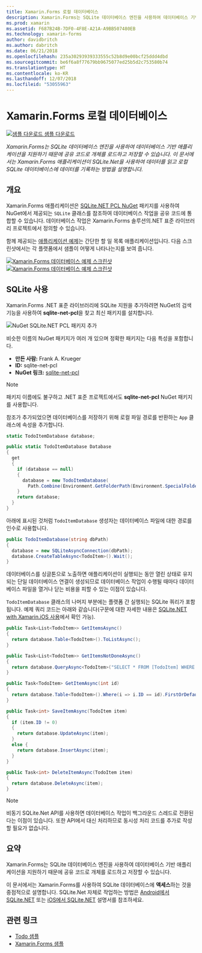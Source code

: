 ```yaml
---
title: Xamarin.Forms 로컬 데이터베이스
description: Xamarin.Forms는 SQLite 데이터베이스 엔진을 사용하여 데이터베이스 기반 애플리케이션을 지원하기 때문에 공유 코드로 개체를 로드하고 저장할 수 있습니다. 이 문서에서는 Xamarin.Forms 애플리케이션이 SQLite.Net을 사용하여 데이터를 읽고 로컬 SQLite 데이터베이스에 데이터를 기록하는 방법을 설명합니다.
ms.prod: xamarin
ms.assetid: F687B24B-7DF0-4F8E-A21A-A9BB507480EB
ms.technology: xamarin-forms
author: davidbritch
ms.author: dabritch
ms.date: 06/21/2018
ms.openlocfilehash: 235a30293939333555c52b8d9e00bcf25ddd4dbd
ms.sourcegitcommit: be6f6a8f77679bb9675077ed25b5d2c753580b74
ms.translationtype: HT
ms.contentlocale: ko-KR
ms.lasthandoff: 12/07/2018
ms.locfileid: "53055963"
---
```

# <a name="xamarinforms-local-databases"></a>Xamarin.Forms 로컬 데이터베이스

[![샘플 다운로드](~/media/shared/download.png) 샘플 다운로드](https://developer.xamarin.com/samples/xamarin-forms/Todo/)

_Xamarin.Forms는 SQLite 데이터베이스 엔진을 사용하여 데이터베이스 기반 애플리케이션을 지원하기 때문에 공유 코드로 개체를 로드하고 저장할 수 있습니다. 이 문서에서는 Xamarin.Forms 애플리케이션이 SQLite.Net을 사용하여 데이터를 읽고 로컬 SQLite 데이터베이스에 데이터를 기록하는 방법을 설명합니다._

## <a name="overview"></a>개요

Xamarin.Forms 애플리케이션은 [SQLite.NET PCL NuGet](https://www.nuget.org/packages/sqlite-net-pcl/) 패키지를 사용하여 NuGet에서 제공되는 `SQLite` 클래스를 참조하여 데이터베이스 작업을 공유 코드에 통합할 수 있습니다. 데이터베이스 작업은 Xamarin.Forms 솔루션의.NET 표준 라이브러리 프로젝트에서 정의할 수 있습니다.

함께 제공되는 [애플리케이션 예제](https://github.com/xamarin/xamarin-forms-samples/tree/master/Todo)는 간단한 할 일 목록 애플리케이션입니다. 다음 스크린샷에서는 각 플랫폼에서 샘플이 어떻게 나타나는지를 보여 줍니다.

[![Xamarin.Forms 데이터베이스 예제 스크린샷](databases-images/todo-list-sml.png "TodoList 첫 페이지 스크린샷")](databases-images/todo-list.png#lightbox "TodoList 첫 페이지 스크린샷") [![Xamarin.Forms 데이터베이스 예제 스크린샷](databases-images/todo-list-sml.png "TodoList 첫 페이지 스크린샷")](databases-images/todo-list.png#lightbox "TodoList 첫 페이지 스크린샷")

<a name="Using_SQLite_with_PCL" />

## <a name="using-sqlite"></a>SQLite 사용

Xamarin.Forms .NET 표준 라이브러리에 SQLite 지원을 추가하려면 NuGet의 검색 기능을 사용하여 **sqlite-net-pcl**을 찾고 최신 패키지를 설치합니다.

![NuGet SQLite.NET PCL 패키지 추가](databases-images/vs2017-sqlite-pcl-nuget.png "NuGet SQLite.NET PCL 패키지 추가")

비슷한 이름의 NuGet 패키지가 여러 개 있으며 정확한 패키지는 다음 특성을 포함합니다.

- **만든 사람:** Frank A. Krueger
- **ID:** sqlite-net-pcl
- **NuGet 링크:** [sqlite-net-pcl](https://www.nuget.org/packages/sqlite-net-pcl/)

> [!NOTE]
> 패키지 이름에도 불구하고 .NET 표준 프로젝트에서도 **sqlite-net-pcl** NuGet 패키지를 사용합니다.

참조가 추가되었으면 데이터베이스를 저장하기 위해 로컬 파일 경로를 반환하는 `App` 클래스에 속성을 추가합니다.

```csharp
static TodoItemDatabase database;

public static TodoItemDatabase Database
{
  get
  {
    if (database == null)
    {
      database = new TodoItemDatabase(
        Path.Combine(Environment.GetFolderPath(Environment.SpecialFolder.LocalApplicationData), "TodoSQLite.db3"));
    }
    return database;
  }
}
```

아래에 표시된 것처럼 `TodoItemDatabase` 생성자는 데이터베이스 파일에 대한 경로를 인수로 사용합니다.

```csharp
public TodoItemDatabase(string dbPath)
{
  database = new SQLiteAsyncConnection(dbPath);
  database.CreateTableAsync<TodoItem>().Wait();
}
```

데이터베이스를 싱글톤으로 노출하면 애플리케이션이 실행되는 동안 열린 상태로 유지되는 단일 데이터베이스 연결이 생성되므로 데이터베이스 작업이 수행될 때마다 데이터베이스 파일을 열거나 닫는 비용을 피할 수 있는 이점이 있습니다.

`TodoItemDatabase` 클래스의 나머지 부분에는 플랫폼 간 실행되는 SQLite 쿼리가 포함됩니다. 예제 쿼리 코드는 아래와 같습니다(구문에 대한 자세한 내용은 [SQLite.NET with Xamarin.iOS 사용](~/ios/data-cloud/data/using-sqlite-orm.md)에서 확인 가능).

```csharp
public Task<List<TodoItem>> GetItemsAsync()
{
  return database.Table<TodoItem>().ToListAsync();
}

public Task<List<TodoItem>> GetItemsNotDoneAsync()
{
  return database.QueryAsync<TodoItem>("SELECT * FROM [TodoItem] WHERE [Done] = 0");
}

public Task<TodoItem> GetItemAsync(int id)
{
  return database.Table<TodoItem>().Where(i => i.ID == id).FirstOrDefaultAsync();
}

public Task<int> SaveItemAsync(TodoItem item)
{
  if (item.ID != 0)
  {
    return database.UpdateAsync(item);
  }
  else {
    return database.InsertAsync(item);
  }
}

public Task<int> DeleteItemAsync(TodoItem item)
{
  return database.DeleteAsync(item);
}
```

> [!NOTE]
> 비동기 SQLite.Net API를 사용하면 데이터베이스 작업이 백그라운드 스레드로 전환된다는 이점이 있습니다. 또한 API에서 대신 처리하므로 동시성 처리 코드를 추가로 작성할 필요가 없습니다.

## <a name="summary"></a>요약

Xamarin.Forms는 SQLite 데이터베이스 엔진을 사용하여 데이터베이스 기반 애플리케이션을 지원하기 때문에 공유 코드로 개체를 로드하고 저장할 수 있습니다.

이 문서에서는 Xamarin.Forms를 사용하여 SQLite 데이터베이스에 **액세스**하는 것을 중점적으로 설명합니다. SQLite.Net 자체로 작업하는 방법은 [Android에서 SQLite.NET](~/android/data-cloud/data-access/using-sqlite-orm.md) 또는 [iOS에서 SQLite.NET](~/ios/data-cloud/data/using-sqlite-orm.md) 설명서를 참조하세요.

## <a name="related-links"></a>관련 링크

- [Todo 샘플](https://developer.xamarin.com/samples/xamarin-forms/Todo/)
- [Xamarin.Forms 샘플](https://developer.xamarin.com/samples/xamarin-forms/all/)

